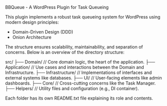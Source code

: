 BBQueue - A WordPress Plugin for Task Queueing

This plugin implements a robust task queueing system for WordPress using modern design principles:
- Domain-Driven Design (DDD)
- Onion Architecture

The structure ensures scalability, maintainability, and separation of concerns. Below is an overview of the directory structure:

src/
├── Domain/          // Core domain logic, the heart of the application.
├── Application/     // Use cases and interactions between the Domain and Infrastructure.
├── Infrastructure/  // Implementations of interfaces and external systems like databases.
├── UI/              // User-facing elements like admin dashboards.
├── Core/            // Cross-cutting concerns like the Task Manager.
├── Helpers/         // Utility files and configuration (e.g., DI container).

Each folder has its own README.txt file explaining its role and contents.
